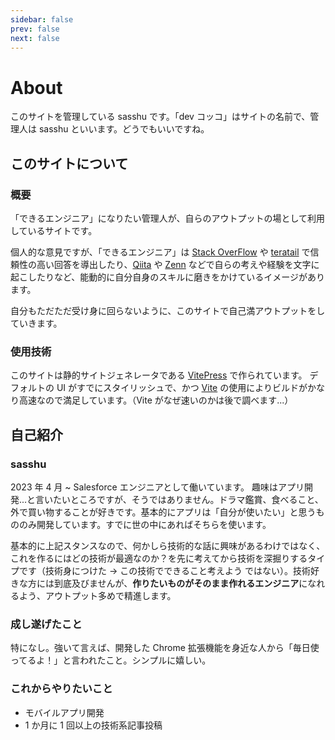 ```yaml
---
sidebar: false
prev: false
next: false
---
```


# About

このサイトを管理している sasshu です。「dev コッコ」はサイトの名前で、管理人は sasshu といいます。どうでもいいですね。

## このサイトについて

### 概要

「できるエンジニア」になりたい管理人が、自らのアウトプットの場として利用しているサイトです。

個人的な意見ですが、「できるエンジニア」は [Stack OverFlow](https://stackoverflow.com/) や [teratail](https://teratail.com/) で信頼性の高い回答を導出したり、[Qiita](https://qiita.com/) や [Zenn](https://zenn.dev/) などで自らの考えや経験を文字に起こしたりなど、能動的に自分自身のスキルに磨きをかけているイメージがあります。

自分もただただ受け身に回らないように、このサイトで自己満アウトプットをしていきます。

### 使用技術

このサイトは静的サイトジェネレータである [VitePress](https://vitepress.dev/) で作られています。
デフォルトの UI がすでにスタイリッシュで、かつ [Vite](https://ja.vite.dev/) の使用によりビルドがかなり高速なので満足しています。（Vite がなぜ速いのかは後で調べます...）

## 自己紹介

### sasshu

2023 年 4 月 ~ Salesforce エンジニアとして働いています。
趣味はアプリ開発...と言いたいところですが、そうではありません。ドラマ鑑賞、食べること、外で買い物することが好きです。基本的にアプリは「自分が使いたい」と思うもののみ開発しています。すでに世の中にあればそちらを使います。

基本的に上記スタンスなので、何かしら技術的な話に興味があるわけではなく、これを作るにはどの技術が最適なのか？を先に考えてから技術を深掘りするタイプです（技術身につけた → この技術でできること考えよう ではない）。技術好きな方には到底及びませんが、**作りたいものがそのまま作れるエンジニア**になれるよう、アウトプット多めで精進します。

### 成し遂げたこと

特になし。強いて言えば、開発した Chrome 拡張機能を身近な人から「毎日使ってるよ！」と言われたこと。シンプルに嬉しい。

### これからやりたいこと

- モバイルアプリ開発
- 1 か月に 1 回以上の技術系記事投稿
